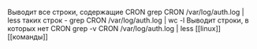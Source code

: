Выводит все строки, содержащие CRON
grep CRON /var/log/auth.log | less
таких строк -
grep CRON /var/log/auth.log | wc -l
Выводит строки, в которых нет CRON
grep -v CRON /var/log/auth.log | less
[[linux]] [[команды]] 